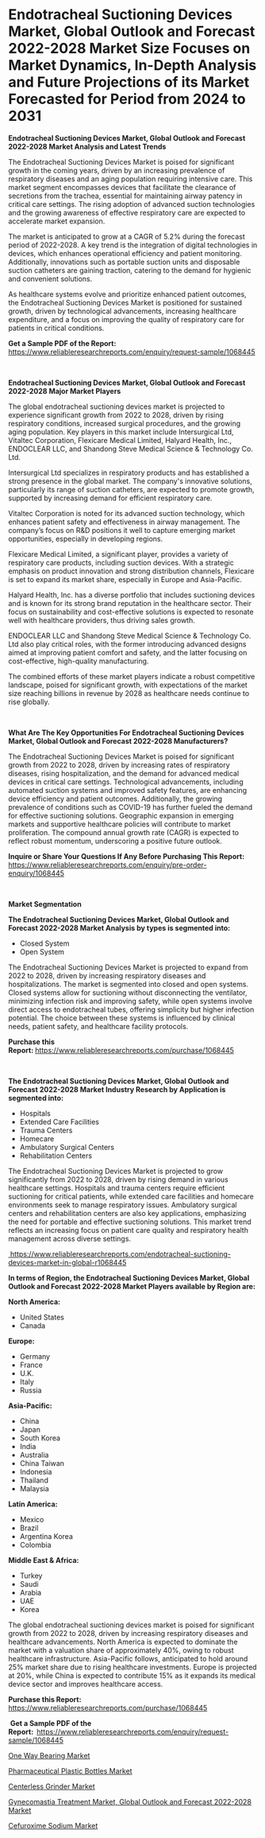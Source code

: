 <p><h1>Endotracheal Suctioning Devices Market, Global Outlook and Forecast 2022-2028 Market Size Focuses on Market Dynamics, In-Depth Analysis and Future Projections of its Market Forecasted for Period from 2024 to 2031</h1></p><p><strong>Endotracheal Suctioning Devices Market, Global Outlook and Forecast 2022-2028 Market Analysis and Latest Trends</strong></p>
<p><p>The Endotracheal Suctioning Devices Market is poised for significant growth in the coming years, driven by an increasing prevalence of respiratory diseases and an aging population requiring intensive care. This market segment encompasses devices that facilitate the clearance of secretions from the trachea, essential for maintaining airway patency in critical care settings. The rising adoption of advanced suction technologies and the growing awareness of effective respiratory care are expected to accelerate market expansion.</p><p>The market is anticipated to grow at a CAGR of 5.2% during the forecast period of 2022-2028. A key trend is the integration of digital technologies in devices, which enhances operational efficiency and patient monitoring. Additionally, innovations such as portable suction units and disposable suction catheters are gaining traction, catering to the demand for hygienic and convenient solutions.</p><p>As healthcare systems evolve and prioritize enhanced patient outcomes, the Endotracheal Suctioning Devices Market is positioned for sustained growth, driven by technological advancements, increasing healthcare expenditure, and a focus on improving the quality of respiratory care for patients in critical conditions.</p></p>
<p><strong>Get a Sample PDF of the Report:&nbsp;</strong> <a href="https://www.reliableresearchreports.com/enquiry/request-sample/1068445">https://www.reliableresearchreports.com/enquiry/request-sample/1068445</a></p>
<p>&nbsp;</p>
<p><strong>Endotracheal Suctioning Devices Market, Global Outlook and Forecast 2022-2028 Major Market Players</strong></p>
<p><p>The global endotracheal suctioning devices market is projected to experience significant growth from 2022 to 2028, driven by rising respiratory conditions, increased surgical procedures, and the growing aging population. Key players in this market include Intersurgical Ltd, Vitaltec Corporation, Flexicare Medical Limited, Halyard Health, Inc., ENDOCLEAR LLC, and Shandong Steve Medical Science & Technology Co. Ltd.</p><p>Intersurgical Ltd specializes in respiratory products and has established a strong presence in the global market. The company's innovative solutions, particularly its range of suction catheters, are expected to promote growth, supported by increasing demand for efficient respiratory care.</p><p>Vitaltec Corporation is noted for its advanced suction technology, which enhances patient safety and effectiveness in airway management. The company’s focus on R&D positions it well to capture emerging market opportunities, especially in developing regions.</p><p>Flexicare Medical Limited, a significant player, provides a variety of respiratory care products, including suction devices. With a strategic emphasis on product innovation and strong distribution channels, Flexicare is set to expand its market share, especially in Europe and Asia-Pacific.</p><p>Halyard Health, Inc. has a diverse portfolio that includes suctioning devices and is known for its strong brand reputation in the healthcare sector. Their focus on sustainability and cost-effective solutions is expected to resonate well with healthcare providers, thus driving sales growth.</p><p>ENDOCLEAR LLC and Shandong Steve Medical Science & Technology Co. Ltd also play critical roles, with the former introducing advanced designs aimed at improving patient comfort and safety, and the latter focusing on cost-effective, high-quality manufacturing.</p><p>The combined efforts of these market players indicate a robust competitive landscape, poised for significant growth, with expectations of the market size reaching billions in revenue by 2028 as healthcare needs continue to rise globally.</p></p>
<p>&nbsp;</p>
<p><strong>What Are The Key Opportunities For Endotracheal Suctioning Devices Market, Global Outlook and Forecast 2022-2028 Manufacturers?</strong></p>
<p><p>The Endotracheal Suctioning Devices Market is poised for significant growth from 2022 to 2028, driven by increasing rates of respiratory diseases, rising hospitalization, and the demand for advanced medical devices in critical care settings. Technological advancements, including automated suction systems and improved safety features, are enhancing device efficiency and patient outcomes. Additionally, the growing prevalence of conditions such as COVID-19 has further fueled the demand for effective suctioning solutions. Geographic expansion in emerging markets and supportive healthcare policies will contribute to market proliferation. The compound annual growth rate (CAGR) is expected to reflect robust momentum, underscoring a positive future outlook.</p></p>
<p><strong>Inquire or Share Your Questions If Any Before Purchasing This Report:</strong> <a href="https://www.reliableresearchreports.com/enquiry/pre-order-enquiry/1068445">https://www.reliableresearchreports.com/enquiry/pre-order-enquiry/1068445</a></p>
<p>&nbsp;</p>
<p><strong>Market Segmentation</strong></p>
<p><strong>The Endotracheal Suctioning Devices Market, Global Outlook and Forecast 2022-2028 Market Analysis by types is segmented into:</strong></p>
<p><ul><li>Closed System</li><li>Open System</li></ul></p>
<p><p>The Endotracheal Suctioning Devices Market is projected to expand from 2022 to 2028, driven by increasing respiratory diseases and hospitalizations. The market is segmented into closed and open systems. Closed systems allow for suctioning without disconnecting the ventilator, minimizing infection risk and improving safety, while open systems involve direct access to endotracheal tubes, offering simplicity but higher infection potential. The choice between these systems is influenced by clinical needs, patient safety, and healthcare facility protocols.</p></p>
<p><strong>Purchase this Report:&nbsp;</strong><a href="https://www.reliableresearchreports.com/purchase/1068445">https://www.reliableresearchreports.com/purchase/1068445</a></p>
<p>&nbsp;</p>
<p><strong>The Endotracheal Suctioning Devices Market, Global Outlook and Forecast 2022-2028 Market Industry Research by Application is segmented into:</strong></p>
<p><ul><li>Hospitals</li><li>Extended Care Facilities</li><li>Trauma Centers</li><li>Homecare</li><li>Ambulatory Surgical Centers</li><li>Rehabilitation Centers</li></ul></p>
<p><p>The Endotracheal Suctioning Devices Market is projected to grow significantly from 2022 to 2028, driven by rising demand in various healthcare settings. Hospitals and trauma centers require efficient suctioning for critical patients, while extended care facilities and homecare environments seek to manage respiratory issues. Ambulatory surgical centers and rehabilitation centers are also key applications, emphasizing the need for portable and effective suctioning solutions. This market trend reflects an increasing focus on patient care quality and respiratory health management across diverse settings.</p></p>
<p><a href="https://www.reliableresearchreports.com/endotracheal-suctioning-devices-market-in-global-r1068445">&nbsp;https://www.reliableresearchreports.com/endotracheal-suctioning-devices-market-in-global-r1068445</a></p>
<p><strong>In terms of Region, the Endotracheal Suctioning Devices Market, Global Outlook and Forecast 2022-2028 Market Players available by Region are:</strong></p>
<p>
    <p> <strong> North America: </strong>
        <ul>
            <li>United States</li>
            <li>Canada</li>
        </ul>
        </p> 
    <p> <strong> Europe: </strong>
        <ul>
            <li>Germany</li>
            <li>France</li>
            <li>U.K.</li>
            <li>Italy</li>
            <li>Russia</li>
        </ul>
        </p> 
    <p> <strong> Asia-Pacific: </strong>
        <ul>
            <li>China</li>
            <li>Japan</li>
            <li>South Korea</li>
            <li>India</li>
            <li>Australia</li>
            <li>China Taiwan</li>
            <li>Indonesia</li>
            <li>Thailand</li>
            <li>Malaysia</li>
        </ul>
        </p> 
    <p> <strong> Latin America: </strong>
        <ul>
            <li>Mexico</li>
            <li>Brazil</li>
            <li>Argentina Korea</li>
            <li>Colombia</li>
        </ul>
        </p> 
    <p> <strong> Middle East & Africa: </strong>
        <ul>
            <li>Turkey</li>
            <li>Saudi</li>
            <li>Arabia</li>
            <li>UAE</li>
            <li>Korea</li>
        </ul>
    </p>
    </p>
<p><p>The global endotracheal suctioning devices market is poised for significant growth from 2022 to 2028, driven by increasing respiratory diseases and healthcare advancements. North America is expected to dominate the market with a valuation share of approximately 40%, owing to robust healthcare infrastructure. Asia-Pacific follows, anticipated to hold around 25% market share due to rising healthcare investments. Europe is projected at 20%, while China is expected to contribute 15% as it expands its medical device sector and improves healthcare access.</p></p>
<p><strong>Purchase this Report: </strong><a href="https://www.reliableresearchreports.com/purchase/1068445">https://www.reliableresearchreports.com/purchase/1068445</a></p>
<p>&nbsp;<strong>Get a Sample PDF of the Report:&nbsp;&nbsp;</strong><a href="https://www.reliableresearchreports.com/enquiry/request-sample/1068445">https://www.reliableresearchreports.com/enquiry/request-sample/1068445</a></p>
<p><strong></strong></p>
<p><p><a href="https://medium.com/@carolynwatkins697/the-global-one-way-bearing-market-is-expected-to-witness-a-compound-annual-growth-rate-cagr-of-122ce3cede43">One Way Bearing Market</a></p><p><a href="https://medium.com/@reportprime01/the-global-pharmaceutical-plastic-bottles-market-is-a-dynamic-and-growing-industry-dd17f1fe2db5">Pharmaceutical Plastic Bottles Market</a></p><p><a href="https://www.linkedin.com/pulse/market-trends-global-centerless-grinder-forecast-analysis-l8xee?trackingId=viL3ch2TRW%2BsP3v7vFidig%3D%3D">Centerless Grinder Market</a></p><p><a href="https://github.com/HeatherFernandez476/Market-Research-Report-List-1/blob/main/gynecomastia-treatment-market-global-outlook-and-forecast-2022-2028-market.md">Gynecomastia Treatment Market, Global Outlook and Forecast 2022-2028 Market</a></p><p><a href="https://issuu.com/reportprime-2/docs/cefuroxime-sodium-market-size-2030._fa4375eab052d4">Cefuroxime Sodium Market</a></p></p>